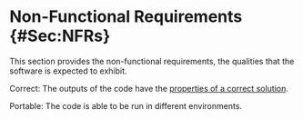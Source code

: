 # Non-Functional Requirements {#Sec:NFRs}

This section provides the non-functional requirements, the qualities that the software is expected to exhibit.

<div id="correct"></div>

Correct: The outputs of the code have the [properties of a correct solution](./SecCorSolProps.md#Sec:CorSolProps).

<div id="portable"></div>

Portable: The code is able to be run in different environments.


